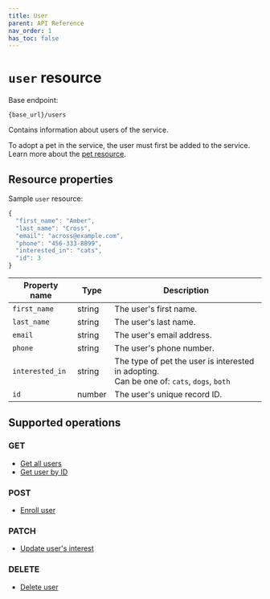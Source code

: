 ```yaml
---
title: User
parent: API Reference
nav_order: 1
has_toc: false
---
```


# `user` resource

Base endpoint:

```shell
{base_url}/users
```

Contains information about users of the service.

To adopt a pet in the service, the user must first be added to the service. Learn more about the [pet resource](../pet/index.md).

## Resource properties

Sample `user` resource:

```js
{
  "first_name": "Amber",
  "last_name": "Cross",
  "email": "across@example.com",
  "phone": "456-333-8899",
  "interested_in": "cats",
  "id": 3
}
```

| Property name | Type | Description |
| ------------- | ---- | ----------- |
| `first_name` | string | The user's first name. |
| `last_name` | string | The user's last name. |
| `email` | string | The user's email address. |
| `phone` | string | The user's phone number. |
| `interested_in` | string | The type of pet the user is interested in adopting. <br/> Can be one of: `cats`, `dogs`, `both` |
| `id` | number | The user's unique record ID. |

## Supported operations

### GET

* [Get all users](get_all_users.md)
* [Get user by ID](get_user_by_id.md)

### POST

* [Enroll user](enroll_user.md)

### PATCH

* [Update user's interest](update_user_interest.md)

### DELETE

* [Delete user](delete_user.md)
